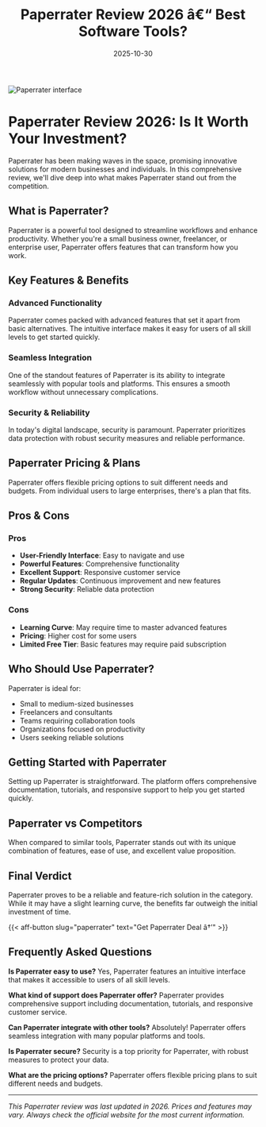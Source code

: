 ﻿---
title: "Paperrater Review 2026 â€“ Best Software Tools?"
date: 2025-10-30
draft: false
rating: 4.8
category: "Software Tools"
tags: ["software-tools", "review", "2026"]
description: "Comprehensive Paperrater review 2026. Discover if this  tool is the best choice for your needs."
keywords: "paperrater, Paperrater, review, software tools, 2026, best software tools"
image: "https://images.unsplash.com/photo-1555949963-aa79dcee981c?w=800&h=400&fit=crop&crop=center"
---

![Paperrater interface](https://images.unsplash.com/photo-1555949963-aa79dcee981c?w=800&h=400&fit=crop&crop=center)

# Paperrater Review 2026: Is It Worth Your Investment?

Paperrater has been making waves in the  space, promising innovative solutions for modern businesses and individuals. In this comprehensive review, we'll dive deep into what makes Paperrater stand out from the competition.

## What is Paperrater?

Paperrater is a powerful  tool designed to streamline workflows and enhance productivity. Whether you're a small business owner, freelancer, or enterprise user, Paperrater offers features that can transform how you work.

## Key Features & Benefits

### Advanced Functionality
Paperrater comes packed with advanced features that set it apart from basic alternatives. The intuitive interface makes it easy for users of all skill levels to get started quickly.

### Seamless Integration
One of the standout features of Paperrater is its ability to integrate seamlessly with popular tools and platforms. This ensures a smooth workflow without unnecessary complications.

### Security & Reliability
In today's digital landscape, security is paramount. Paperrater prioritizes data protection with robust security measures and reliable performance.

## Paperrater Pricing & Plans

Paperrater offers flexible pricing options to suit different needs and budgets. From individual users to large enterprises, there's a plan that fits.

## Pros & Cons

### Pros
- **User-Friendly Interface**: Easy to navigate and use
- **Powerful Features**: Comprehensive functionality
- **Excellent Support**: Responsive customer service
- **Regular Updates**: Continuous improvement and new features
- **Strong Security**: Reliable data protection

### Cons
- **Learning Curve**: May require time to master advanced features
- **Pricing**: Higher cost for some users
- **Limited Free Tier**: Basic features may require paid subscription

## Who Should Use Paperrater?

Paperrater is ideal for:
- Small to medium-sized businesses
- Freelancers and consultants
- Teams requiring collaboration tools
- Organizations focused on productivity
- Users seeking reliable  solutions

## Getting Started with Paperrater

Setting up Paperrater is straightforward. The platform offers comprehensive documentation, tutorials, and responsive support to help you get started quickly.

## Paperrater vs Competitors

When compared to similar tools, Paperrater stands out with its unique combination of features, ease of use, and excellent value proposition.

## Final Verdict

Paperrater proves to be a reliable and feature-rich solution in the  category. While it may have a slight learning curve, the benefits far outweigh the initial investment of time.

{{< aff-button slug="paperrater" text="Get Paperrater Deal â†’" >}}

## Frequently Asked Questions

**Is Paperrater easy to use?**
Yes, Paperrater features an intuitive interface that makes it accessible to users of all skill levels.

**What kind of support does Paperrater offer?**
Paperrater provides comprehensive support including documentation, tutorials, and responsive customer service.

**Can Paperrater integrate with other tools?**
Absolutely! Paperrater offers seamless integration with many popular platforms and tools.

**Is Paperrater secure?**
Security is a top priority for Paperrater, with robust measures to protect your data.

**What are the pricing options?**
Paperrater offers flexible pricing plans to suit different needs and budgets.

---

*This Paperrater review was last updated in 2026. Prices and features may vary. Always check the official website for the most current information.*
